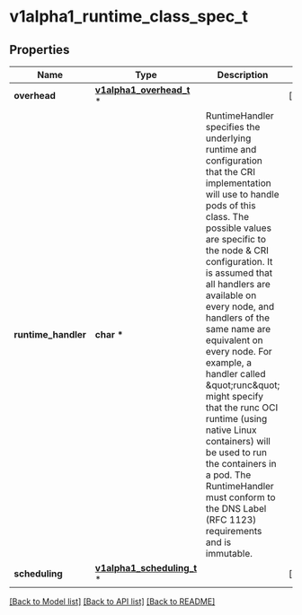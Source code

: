 # v1alpha1_runtime_class_spec_t

## Properties
Name | Type | Description | Notes
------------ | ------------- | ------------- | -------------
**overhead** | [**v1alpha1_overhead_t**](v1alpha1_overhead.md) \* |  | [optional] 
**runtime_handler** | **char \*** | RuntimeHandler specifies the underlying runtime and configuration that the CRI implementation will use to handle pods of this class. The possible values are specific to the node &amp; CRI configuration.  It is assumed that all handlers are available on every node, and handlers of the same name are equivalent on every node. For example, a handler called \&quot;runc\&quot; might specify that the runc OCI runtime (using native Linux containers) will be used to run the containers in a pod. The RuntimeHandler must conform to the DNS Label (RFC 1123) requirements and is immutable. | 
**scheduling** | [**v1alpha1_scheduling_t**](v1alpha1_scheduling.md) \* |  | [optional] 

[[Back to Model list]](../README.md#documentation-for-models) [[Back to API list]](../README.md#documentation-for-api-endpoints) [[Back to README]](../README.md)


